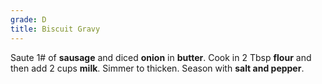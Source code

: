 ```yaml
---
grade: D
title: Biscuit Gravy
---
```

<!-- stub -->
Saute 1# of **sausage** and diced **onion** in **butter**. Cook in 2 Tbsp **flour** and then 
add 2 cups **milk**. Simmer to thicken. Season with **salt and pepper**.
<!-- endstub -->